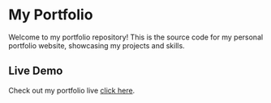 # My Portfolio

Welcome to my portfolio repository! This is the source code for my personal portfolio website, showcasing my projects and skills.

## Live Demo

Check out my portfolio live [click here](https://mo7ammedd.github.io/myportfolio/).

